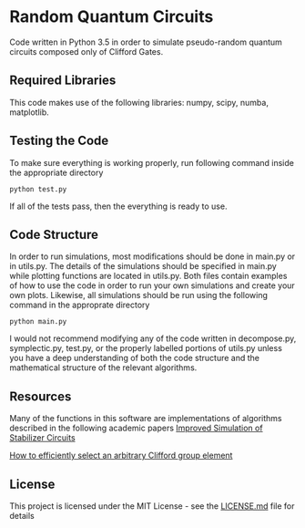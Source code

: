 # Random Quantum Circuits
Code written in Python 3.5 in order to simulate pseudo-random quantum circuits composed only of Clifford Gates.

## Required Libraries
This code makes use of the following libraries: numpy, scipy, numba, matplotlib. 

## Testing the Code 
To make sure everything is working properly, run following command inside the appropriate directory
```
python test.py 
```
If all of the tests pass, then the everything is ready to use. 

## Code Structure 
In order to run simulations, most modifications should be done in main.py or in utils.py. The details of the simulations should be specified in main.py while plotting functions are located in utils.py. Both files contain examples of how to use the code in order to run your own simulations and create your own plots. Likewise, all simulations should be run using the following command in the approprate directory 
```
python main.py 
```

I would not recommend modifying any of the code written in decompose.py, symplectic.py, test.py, or the properly labelled portions of utils.py unless you have a deep understanding of both the code structure and the mathematical structure of the relevant algorithms. 

## Resources 
Many of the functions in this software are implementations of algorithms described in the following academic papers 
[Improved Simulation of Stabilizer Circuits](https://arxiv.org/pdf/quant-ph/0406196.pdf) 

[How to efficiently select an arbitrary Clifford group element](https://arxiv.org/pdf/1406.2170.pdf)

## License
This project is licensed under the MIT License - see the [LICENSE.md](LICENSE.md) file for details
